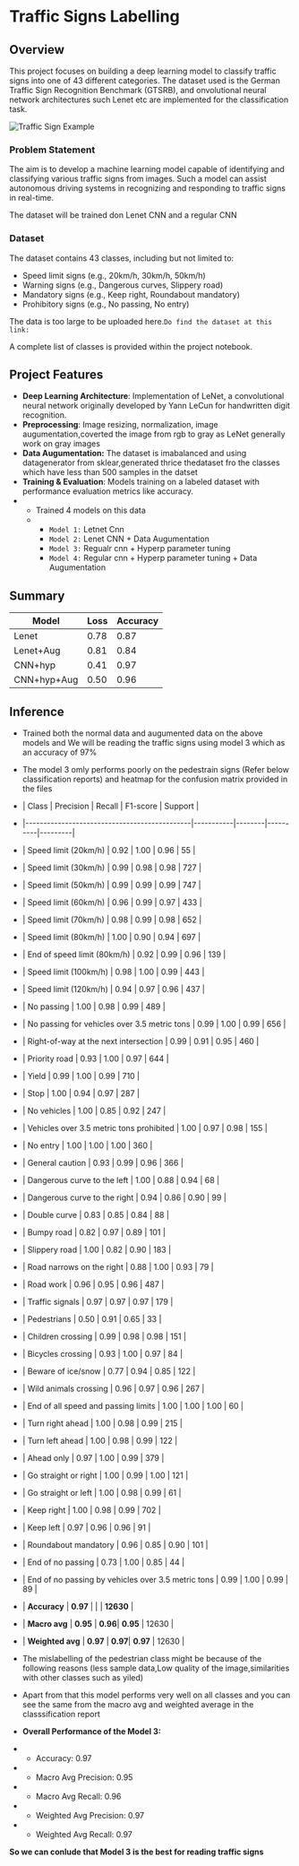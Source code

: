 # Traffic Signs Labelling

## Overview
This project focuses on building a deep learning model to classify traffic signs into one of 43 different categories. The dataset used is the German Traffic Sign Recognition Benchmark (GTSRB), and onvolutional neural network architectures such Lenet etc are implemented for the classification task.

![Traffic Sign Example](https://upload.wikimedia.org/wikipedia/commons/b/b6/UK_traffic_sign_543.svg)

### Problem Statement
The aim is to develop a machine learning model capable of identifying and classifying various traffic signs from images. Such a model can assist autonomous driving systems in recognizing and responding to traffic signs in real-time.

The dataset will be trained don Lenet CNN and a regular CNN

### Dataset
The dataset contains 43 classes, including but not limited to:
- Speed limit signs (e.g., 20km/h, 30km/h, 50km/h)
- Warning signs (e.g., Dangerous curves, Slippery road)
- Mandatory signs (e.g., Keep right, Roundabout mandatory)
- Prohibitory signs (e.g., No passing, No entry)

The data is too large to be uploaded here.`Do find the dataset at this link:`

A complete list of classes is provided within the project notebook.

## Project Features
- **Deep Learning Architecture**: Implementation of LeNet, a convolutional neural network originally developed by Yann LeCun for handwritten digit recognition.
- **Preprocessing**: Image resizing, normalization, image augumentation,coverted the image from rgb to gray as LeNet generally work on gray images
- **Data Augumentation:** The dataset is imabalanced and using datagenerator from sklear,generated thrice thedataset fro the classes which have less than 500 samples in the datset
- **Training & Evaluation**: Models training on a labeled dataset with performance evaluation metrics like accuracy.
- - Trained 4 models on this data
  - - `Model 1:` Letnet Cnn
    - `Model 2:` Lenet CNN + Data Augumentation
    - `Model 3:` Regualr cnn + Hyperp parameter tuning
    - `Model 4:` Regular cnn + Hyperp parameter tuning + Data Augumentation
## Summary
| Model         | Loss | Accuracy |
|---------------|------|----------|
| Lenet         | 0.78 | 0.87     |
| Lenet+Aug     | 0.81 | 0.84     |
| CNN+hyp       | 0.41 | 0.97     |
| CNN+hyp+Aug   | 0.50 | 0.96     |

## Inference
- Trained both the normal data and augumented data  on the above models and We will be reading the traffic signs using model 3 which as an accuracy of 97%
- The model 3 omly performs poorly on the pedestrain signs (Refer below classification reports) and heatmap for the confusion matrix provided in the files
- | Class                                        | Precision | Recall | F1-score | Support |
- |----------------------------------------------|-----------|--------|----------|---------|
- | Speed limit (20km/h)                         | 0.92      | 1.00   | 0.96     | 55      |
- | Speed limit (30km/h)                         | 0.99      | 0.98   | 0.98     | 727     |
- | Speed limit (50km/h)                         | 0.99      | 0.99   | 0.99     | 747     |
- | Speed limit (60km/h)                         | 0.96      | 0.99   | 0.97     | 433     |
- | Speed limit (70km/h)                         | 0.98      | 0.99   | 0.98     | 652     |
- | Speed limit (80km/h)                         | 1.00      | 0.90   | 0.94     | 697     |
- | End of speed limit (80km/h)                  | 0.92      | 0.99   | 0.96     | 139     |
- | Speed limit (100km/h)                        | 0.98      | 1.00   | 0.99     | 443     |
- | Speed limit (120km/h)                        | 0.94      | 0.97   | 0.96     | 437     |
- | No passing                                   | 1.00      | 0.98   | 0.99     | 489     |
- | No passing for vehicles over 3.5 metric tons | 0.99      | 1.00   | 0.99     | 656     |
- | Right-of-way at the next intersection        | 0.99      | 0.91   | 0.95     | 460     |
- | Priority road                                | 0.93      | 1.00   | 0.97     | 644     |
- | Yield                                        | 0.99      | 1.00   | 0.99     | 710     |
- | Stop                                         | 1.00      | 0.94   | 0.97     | 287     |
- | No vehicles                                  | 1.00      | 0.85   | 0.92     | 247     |
- | Vehicles over 3.5 metric tons prohibited     | 1.00      | 0.97   | 0.98     | 155     |
- | No entry                                     | 1.00      | 1.00   | 1.00     | 360     |
- | General caution                              | 0.93      | 0.99   | 0.96     | 366     |
- | Dangerous curve to the left                  | 1.00      | 0.88   | 0.94     | 68      |
- | Dangerous curve to the right                 | 0.94      | 0.86   | 0.90     | 99      |
- | Double curve                                 | 0.83      | 0.85   | 0.84     | 88      |
- | Bumpy road                                   | 0.82      | 0.97   | 0.89     | 101     |
- | Slippery road                                | 1.00      | 0.82   | 0.90     | 183     |
- | Road narrows on the right                    | 0.88      | 1.00   | 0.93     | 79      |
- | Road work                                    | 0.96      | 0.95   | 0.96     | 487     |
- | Traffic signals                              | 0.97      | 0.97   | 0.97     | 179     |
- | Pedestrians                                  | 0.50      | 0.91   | 0.65     | 33      |
- | Children crossing                            | 0.99      | 0.98   | 0.98     | 151     |
- | Bicycles crossing                            | 0.93      | 1.00   | 0.97     | 84      |
- | Beware of ice/snow                           | 0.77      | 0.94   | 0.85     | 122     |
- | Wild animals crossing                        | 0.96      | 0.97   | 0.96     | 267     |
- | End of all speed and passing limits          | 1.00      | 1.00   | 1.00     | 60      |
- | Turn right ahead                             | 1.00      | 0.98   | 0.99     | 215     |
- | Turn left ahead                              | 1.00      | 0.98   | 0.99     | 122     |
- | Ahead only                                   | 0.97      | 1.00   | 0.99     | 379     |
- | Go straight or right                         | 1.00      | 0.99   | 1.00     | 121     |
- | Go straight or left                          | 1.00      | 0.98   | 0.99     | 61      |
- | Keep right                                   | 1.00      | 0.98   | 0.99     | 702     |
- | Keep left                                    | 0.97      | 0.96   | 0.96     | 91      |
- | Roundabout mandatory                         | 0.96      | 0.85   | 0.90     | 101     |
- | End of no passing                            | 0.73      | 1.00   | 0.85     | 44      |
- | End of no passing by vehicles over 3.5 metric tons | 0.99 | 1.00   | 0.99     | 89      |
- | **Accuracy**                                 | **0.97**  |        |          | **12630** |
- | **Macro avg**                                | **0.95**  | **0.96**| **0.95** | 12630   |
- | **Weighted avg**                             | **0.97**  | **0.97**| **0.97** | 12630   |

- The mislabelling of the pedestrian class might be because of the following reasons (less sample data,Low quality of the image,similarities with other classes such as yiled)
- Apart from that this model performs very well on all classes and you can see the same from the macro avg and weighted average in the classsification report
- **Overall Performance of the Model 3:**
- - Accuracy: 0.97
- - Macro Avg Precision: 0.95
- - Macro Avg Recall: 0.96
- - Weighted Avg Precision: 0.97
- - Weighted Avg Recall: 0.97

**So we can conlude that Model 3 is the best for reading traffic signs**
  



